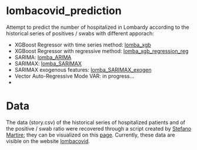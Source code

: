 # lombacovid_prediction
Attempt to predict the number of hospitalized in Lombardy according to the historical series of positives / swabs with different apporach:
- XGBoost Regressor with time series method: [lomba_xgb](https://github.com/MicheleRomano1996/lombacovid_prediction/blob/main/lomba_xgb.ipynb)
- XGBoost Regressor with regressive method: [lomba_xgb_regression_reg](https://github.com/MicheleRomano1996/lombacovid_prediction/blob/main/lomba_xgb_regression_reg.ipynb)
- SARIMA: [lomba_ARIMA](https://github.com/MicheleRomano1996/lombacovid_prediction/blob/main/lomba_ARIMA.ipynb)
- SARIMAX: [lomba_SARIMAX](https://github.com/MicheleRomano1996/lombacovid_prediction/blob/main/lomba_SARIMAX.ipynb)
- SARIMAX exogenous features: [lomba_SARIMAX_exogen](https://github.com/MicheleRomano1996/lombacovid_prediction/blob/main/lomba_SARIMAX_exogen.ipynb)
- Vector Auto-Regressive Mode VAR: in progress...
- 

# Data
The data (story.csv) of the historical series of hospitalized patients and of the positive / swab ratio were recovered through a script created by [Stefano Martire](https://github.com/virtualmartire); they can be visualized on this [page](https://github.com/virtualmartire/lombacovid). Currently, these data are visible on the website [lombacovid](https://www.lombacovid.it/).
 

